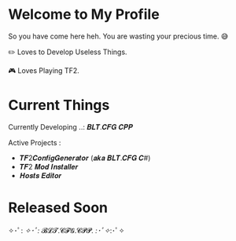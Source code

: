 # Welcome to My Profile
So you have come here heh. You are wasting your precious time. 😅

✏️ Loves to Develop Useless Things.

🎮 Loves Playing TF2.

# Current Things

Currently Developing ..: 𝑩𝑳𝑻.𝑪𝑭𝑮 𝑪𝑷𝑷

Active Projects :
- 𝑻𝑭2𝑪𝒐𝒏𝒇𝒊𝒈𝑮𝒆𝒏𝒆𝒓𝒂𝒕𝒐𝒓 (𝒂𝒌𝒂 𝑩𝑳𝑻.𝑪𝑭𝑮 𝑪#)
- 𝑻𝑭2 𝑴𝒐𝒅 𝑰𝒏𝒔𝒕𝒂𝒍𝒍𝒆𝒓
- 𝑯𝒐𝒔𝒕𝒔 𝑬𝒅𝒊𝒕𝒐𝒓

# Released Soon
✧･ﾟ: *✧･ﾟ:* 𝓑𝓛𝓣.𝓒𝓕𝓖.𝓒𝓟𝓟. *:･ﾟ✧*:･ﾟ✧
